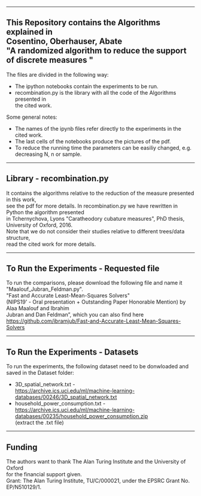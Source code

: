 ---------------------------------------------------
This Repository contains the Algorithms explained in<br />
Cosentino, Oberhauser, Abate<br />
"A randomized algorithm to reduce the support of discrete measures "<br />
---------------------------------------------------

The files are divided in the following way:<br />
- The ipython notebooks contain the experiments to be run.<br />
- recombination.py is the library with all the code of the Algorithms presented in<br />
 the cited work.<br />

Some general notes:<br />
- The names of the ipynb files refer directly to the experiments in the cited work.<br />
- The last cells of the notebooks produce the pictures of the pdf.<br />
- To reduce the running time the parameters can be easiliy changed, e.g. decreasing N, n or sample.<br />

---------------------------------------------------
Library - recombination.py
---------------------------------------------------
It contains the algorithms relative to the reduction of the measure presented in this work,<br />
see the pdf for more details. In recombination.py we have rewritten in Python the algorithm presented<br />
in Tchernychova, Lyons "Caratheodory cubature measures", PhD thesis, University of Oxford, 2016.<br />
Note that we do not consider their studies relative to different trees/data structure,<br />
read the cited work for more details.<br />

---------------------------------------------------
To Run the Experiments - Requested file
---------------------------------------------------
To run the comparisons, please download the following file and name it "Maalouf_Jubran_Feldman.py".<br />
"Fast and Accurate Least-Mean-Squares Solvers"<br />
(NIPS19' - Oral presentation + Outstanding Paper Honorable Mention) by Alaa Maalouf and Ibrahim<br />
Jubran and Dan Feldman”, which you can also find here<br />
https://github.com/ibramjub/Fast-and-Accurate-Least-Mean-Squares-Solvers<br />

---------------------------------------------------
To Run the Experiments - Datasets
---------------------------------------------------
To run the experiments, the following dataset need to be donwloaded and saved in the Dataset folder:<br />
- 3D_spatial_network.txt -<br />
https://archive.ics.uci.edu/ml/machine-learning-databases/00246/3D_spatial_network.txt<br />
- household_power_consumption.txt -<br />
https://archive.ics.uci.edu/ml/machine-learning-databases/00235/household_power_consumption.zip<br />
(extract the .txt file)<br />

---------------------------------------------------
Funding
---------------------------------------------------
The authors want to thank The Alan Turing Institute and the University of Oxford<br />
for the financial support given.<br />
Grant: The Alan Turing Institute, TU/C/000021, under the EPSRC Grant No. EP/N510129/1.<br />
